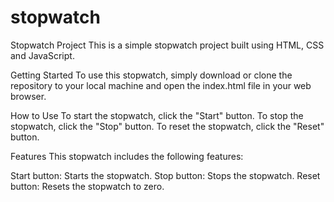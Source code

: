 # stopwatch

Stopwatch Project
This is a simple stopwatch project built using HTML, CSS and JavaScript.

Getting Started
To use this stopwatch, simply download or clone the repository to your local machine and open the index.html file in your web browser.

How to Use
To start the stopwatch, click the "Start" button. To stop the stopwatch, click the "Stop" button. To reset the stopwatch, click the "Reset" button.

Features
This stopwatch includes the following features:

Start button: Starts the stopwatch.
Stop button: Stops the stopwatch.
Reset button: Resets the stopwatch to zero.
